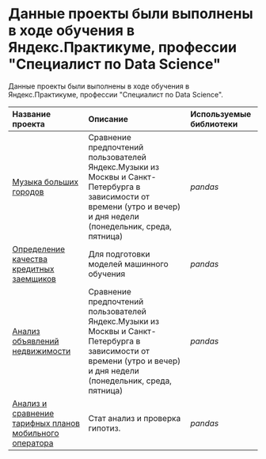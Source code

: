 # Данные проекты были выполнены в ходе обучения в Яндекс.Практикуме, профессии "Специалист по Data Science"

Данные проекты были выполнены в ходе обучения в Яндекс.Практикуме, профессии "Специалист по Data Science".

| Название проекта | Описание | Используемые библиотеки | 
| :---------------------- | :---------------------- | :---------------------- |
| [Музыка больших городов](big_cities_music) | Сравнение предпочтений пользователей Яндекс.Музыки из Москвы и Санкт-Петербурга в зависимости от времени (утро и вечер) и дня недели (понедельник, среда, пятница)| *pandas* |
| [Определение качества кредитных заемщиков](big_cities_music) | Для подготовки моделей машинного обучения| *pandas* |
| [Анализ объявлений недвижимости](big_cities_music) | Сравнение предпочтений пользователей Яндекс.Музыки из Москвы и Санкт-Петербурга в зависимости от времени (утро и вечер) и дня недели (понедельник, среда, пятница)| *pandas* |
| [Анализ и сравнение тарифных планов мобильного оператора](big_cities_music) | Стат анализ и проверка гипотиз.| *pandas* |
